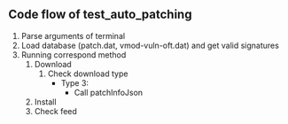 ## Code flow of test_auto_patching

1. Parse arguments of terminal
2. Load database (patch.dat, vmod-vuln-oft.dat) and get valid signatures
3. Running correspond method 
    1. Download
        1. Check download type
            - Type 3:
                - Call patchInfoJson
    2. Install
    3. Check feed